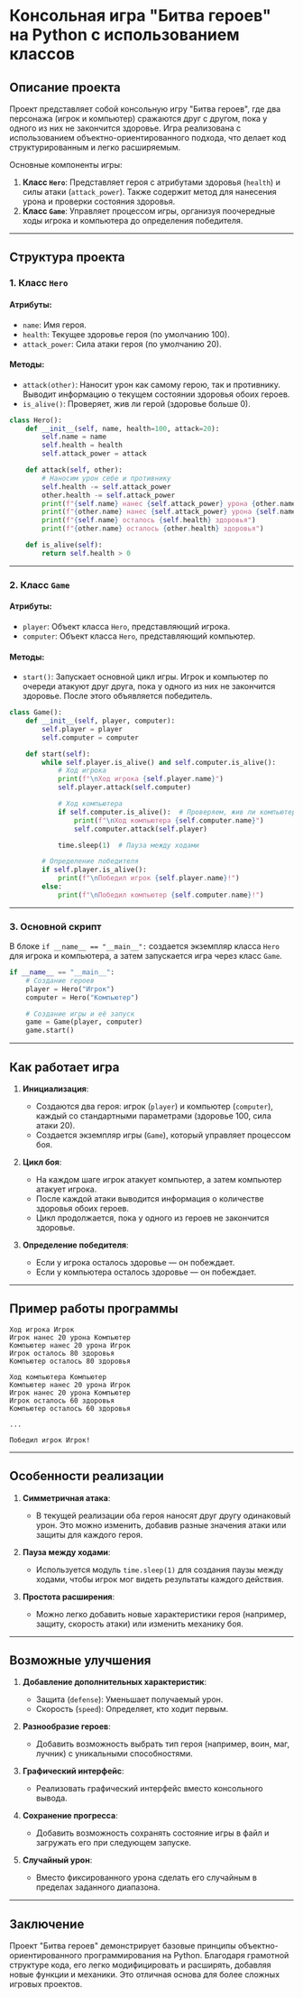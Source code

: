 # Консольная игра "Битва героев" на Python с использованием классов

## Описание проекта

Проект представляет собой консольную игру "Битва героев", где два персонажа (игрок и компьютер) сражаются друг с другом, пока у одного из них не закончится здоровье. Игра реализована с использованием объектно-ориентированного подхода, что делает код структурированным и легко расширяемым.

Основные компоненты игры:
1. **Класс `Hero`**: Представляет героя с атрибутами здоровья (`health`) и силы атаки (`attack_power`). Также содержит метод для нанесения урона и проверки состояния здоровья.
2. **Класс `Game`**: Управляет процессом игры, организуя поочередные ходы игрока и компьютера до определения победителя.

---

## Структура проекта

### 1. Класс `Hero`

#### Атрибуты:
- `name`: Имя героя.
- `health`: Текущее здоровье героя (по умолчанию 100).
- `attack_power`: Сила атаки героя (по умолчанию 20).

#### Методы:
- `attack(other)`: Наносит урон как самому герою, так и противнику. Выводит информацию о текущем состоянии здоровья обоих героев.
- `is_alive()`: Проверяет, жив ли герой (здоровье больше 0).

```python
class Hero():
    def __init__(self, name, health=100, attack=20):
        self.name = name
        self.health = health
        self.attack_power = attack

    def attack(self, other):
        # Наносим урон себе и противнику
        self.health -= self.attack_power
        other.health -= self.attack_power
        print(f"{self.name} нанес {self.attack_power} урона {other.name}")
        print(f"{other.name} нанес {self.attack_power} урона {self.name}")
        print(f"{self.name} осталось {self.health} здоровья")
        print(f"{other.name} осталось {other.health} здоровья")

    def is_alive(self):
        return self.health > 0
```

---

### 2. Класс `Game`

#### Атрибуты:
- `player`: Объект класса `Hero`, представляющий игрока.
- `computer`: Объект класса `Hero`, представляющий компьютер.

#### Методы:
- `start()`: Запускает основной цикл игры. Игрок и компьютер по очереди атакуют друг друга, пока у одного из них не закончится здоровье. После этого объявляется победитель.

```python
class Game():
    def __init__(self, player, computer):
        self.player = player
        self.computer = computer

    def start(self):
        while self.player.is_alive() and self.computer.is_alive():
            # Ход игрока
            print(f"\nХод игрока {self.player.name}")
            self.player.attack(self.computer)

            # Ход компьютера
            if self.computer.is_alive():  # Проверяем, жив ли компьютер
                print(f"\nХод компьютера {self.computer.name}")
                self.computer.attack(self.player)

            time.sleep(1)  # Пауза между ходами

        # Определение победителя
        if self.player.is_alive():
            print(f"\nПобедил игрок {self.player.name}!")
        else:
            print(f"\nПобедил компьютер {self.computer.name}!")
```

---

### 3. Основной скрипт

В блоке `if __name__ == "__main__":` создается экземпляр класса `Hero` для игрока и компьютера, а затем запускается игра через класс `Game`.

```python
if __name__ == "__main__":
    # Создание героев
    player = Hero("Игрок")
    computer = Hero("Компьютер")

    # Создание игры и её запуск
    game = Game(player, computer)
    game.start()
```

---

## Как работает игра

1. **Инициализация**:
   - Создаются два героя: игрок (`player`) и компьютер (`computer`), каждый со стандартными параметрами (здоровье 100, сила атаки 20).
   - Создается экземпляр игры (`Game`), который управляет процессом боя.

2. **Цикл боя**:
   - На каждом шаге игрок атакует компьютер, а затем компьютер атакует игрока.
   - После каждой атаки выводится информация о количестве здоровья обоих героев.
   - Цикл продолжается, пока у одного из героев не закончится здоровье.

3. **Определение победителя**:
   - Если у игрока осталось здоровье — он побеждает.
   - Если у компьютера осталось здоровье — он побеждает.

---

## Пример работы программы

```
Ход игрока Игрок
Игрок нанес 20 урона Компьютер
Компьютер нанес 20 урона Игрок
Игрок осталось 80 здоровья
Компьютер осталось 80 здоровья

Ход компьютера Компьютер
Компьютер нанес 20 урона Игрок
Игрок нанес 20 урона Компьютер
Игрок осталось 60 здоровья
Компьютер осталось 60 здоровья

...

Победил игрок Игрок!
```

---

## Особенности реализации

1. **Симметричная атака**:
   - В текущей реализации оба героя наносят друг другу одинаковый урон. Это можно изменить, добавив разные значения атаки или защиты для каждого героя.

2. **Пауза между ходами**:
   - Используется модуль `time.sleep(1)` для создания паузы между ходами, чтобы игрок мог видеть результаты каждого действия.

3. **Простота расширения**:
   - Можно легко добавить новые характеристики героя (например, защиту, скорость атаки) или изменить механику боя.

---

## Возможные улучшения

1. **Добавление дополнительных характеристик**:
   - Защита (`defense`): Уменьшает получаемый урон.
   - Скорость (`speed`): Определяет, кто ходит первым.

2. **Разнообразие героев**:
   - Добавить возможность выбрать тип героя (например, воин, маг, лучник) с уникальными способностями.

3. **Графический интерфейс**:
   - Реализовать графический интерфейс вместо консольного вывода.

4. **Сохранение прогресса**:
   - Добавить возможность сохранять состояние игры в файл и загружать его при следующем запуске.

5. **Случайный урон**:
   - Вместо фиксированного урона сделать его случайным в пределах заданного диапазона.

---

## Заключение

Проект "Битва героев" демонстрирует базовые принципы объектно-ориентированного программирования на Python. Благодаря грамотной структуре кода, его легко модифицировать и расширять, добавляя новые функции и механики. Это отличная основа для более сложных игровых проектов.
 
